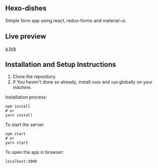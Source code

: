 ## Hexo-dishes

Simple form app using react, redux-forms and material-ui.

## Live preview

[a link](https://gastronleroux.github.io/hexo-dishes-page/)

## Installation and Setup Instructions

1. Clone the repository.
2. If You haven't done so already, install `node` and `npm` globally on your machine.

Installation process:

```
npm install
# or
yarn install
```

To start the server:

```
npm start
# or
yarn start
```

To open the app in browser:

`localhost:3000`  
